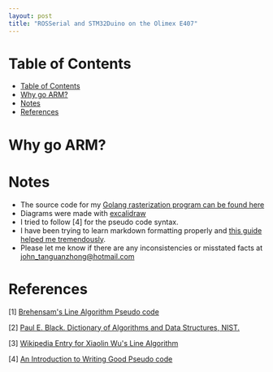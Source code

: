 ```yaml
---
layout: post
title: "ROSSerial and STM32Duino on the Olimex E407"
---
```


# Table of Contents

- [Table of Contents](#table-of-contents)
- [Why go ARM?](#why-go-arm)
- [Notes](#notes)
- [References](#references)

# Why go ARM?


# Notes
- The source code for my [Golang rasterization program can be found here](https://github.com/JohnTGZ/Rasterization-GO)
- Diagrams were made with [excalidraw](https://excalidraw.com/)
- I tried to follow [4] for the pseudo code syntax.
- I have been trying to learn markdown formatting properly and [this guide helped me tremendously](https://gist.github.com/apaskulin/1ad686e42c7165cb9c22f9fe1e389558).
- Please let me know if there are any inconsistencies or misstated facts at john_tanguanzhong@hotmail.com

# References
[1] [Brehensam's Line Algorithm Pseudo code](https://www.cs.helsinki.fi/group/goa/mallinnus/lines/bresenh.html)

[2] [Paul E. Black. Dictionary of Algorithms and Data Structures, NIST.](https://xlinux.nist.gov/dads/HTML/bresenham.html)

[3] [Wikipedia Entry for Xiaolin Wu's Line Algorithm](https://en.wikipedia.org/wiki/Xiaolin_Wu%27s_line_algorithm)

[4] [An Introduction to Writing Good Pseudo code](https://towardsdatascience.com/pseudocode-101-an-introduction-to-writing-good-pseudocode-1331cb855be7)


